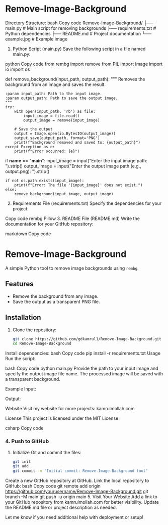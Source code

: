 # Remove-Image-Background
Directory Structure:
bash
Copy code
Remove-Image-Background/
├── main.py                # Main script for removing backgrounds
├── requirements.txt       # Python dependencies
├── README.md              # Project documentation
└── example.jpg            # Example image
1. Python Script (main.py)
Save the following script in a file named main.py:

python
Copy code
from rembg import remove
from PIL import Image
import io
import os

def remove_background(input_path, output_path):
    """
    Removes the background from an image and saves the result.

    :param input_path: Path to the input image.
    :param output_path: Path to save the output image.
    """
    try:
        with open(input_path, 'rb') as file:
            input_image = file.read()
            output_image = remove(input_image)

        # Save the output
        output = Image.open(io.BytesIO(output_image))
        output.save(output_path, format='PNG')
        print(f"Background removed and saved to: {output_path}")
    except Exception as e:
        print(f"Error occurred: {e}")

if __name__ == "__main__":
    input_image = input("Enter the input image path: ").strip()
    output_image = input("Enter the output image path (e.g., output.png): ").strip()

    if not os.path.exists(input_image):
        print(f"Error: The file '{input_image}' does not exist.")
    else:
        remove_background(input_image, output_image)
2. Requirements File (requirements.txt)
Specify the dependencies for your project:

Copy code
rembg
Pillow
3. README File (README.md)
Write the documentation for your GitHub repository:

markdown
Copy code
# Remove-Image-Background

A simple Python tool to remove image backgrounds using `rembg`.

## Features
- Remove the background from any image.
- Save the output as a transparent PNG file.

## Installation
1. Clone the repository:
   ```bash
   git clone https://github.com/gdkamrul1/Remove-Image-Background.git
   cd Remove-Image-Background
Install dependencies:
bash
Copy code
pip install -r requirements.txt
Usage
Run the script:

bash
Copy code
python main.py
Provide the path to your input image and specify the output image file name. The processed image will be saved with a transparent background.

Example
Input:

Output:

Website
Visit my website for more projects: kamrulmollah.com

License
This project is licensed under the MIT License.

csharp
Copy code

### 4. **Push to GitHub**
1. Initialize Git and commit the files:
   ```bash
   git init
   git add .
   git commit -m "Initial commit: Remove-Image-Background tool"
Create a new GitHub repository at GitHub.
Link the local repository to GitHub:
bash
Copy code
git remote add origin https://github.com/yourusername/Remove-Image-Background.git
git branch -M main
git push -u origin main
5. Visit Your Website
Add a link to your GitHub repository from kamrulmollah.com for better visibility. Update the README.md file or project description as needed.

Let me know if you need additional help with deployment or setup!
